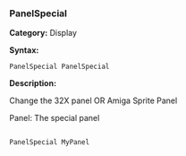 ### PanelSpecial

**Category:**
Display

**Syntax:**

```scorpionengine
PanelSpecial PanelSpecial
```

**Description:**

Change the 32X panel OR Amiga Sprite Panel

Panel: The special panel

```scorpionengine

PanelSpecial MyPanel

```
